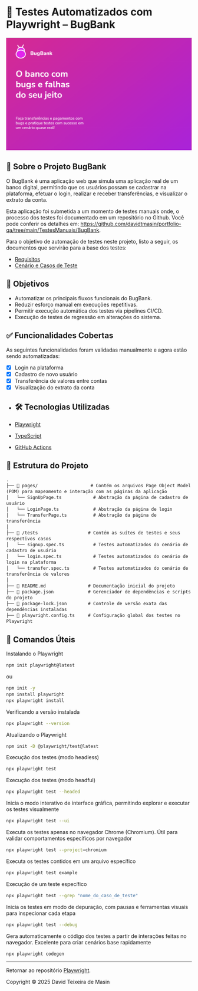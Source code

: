 # 🧪 Testes Automatizados com Playwright – BugBank

<img src="https://github.com/davidtmasin/portfolio-qa/blob/main/.medias/media-bugbank.png">

## 📌 Sobre o Projeto BugBank

O BugBank é uma aplicação web que simula uma aplicação real de um banco digital, permitindo que os usuários possam se cadastrar na plataforma, efetuar o login, realizar e receber transferências, e visualizar o extrato da conta.

Esta aplicação foi submetida a um momento de testes manuais onde, o processo dos testes foi documentado em um repositório no Github. Você pode conferir os detalhes em: https://github.com/davidtmasin/portfolio-qa/tree/main/TestesManuais/BugBank.

Para o objetivo de automação de testes neste projeto, listo a seguir, os documentos que servirão para a base dos testes:

- [Requisitos](https://github.com/davidtmasin/portfolio-qa/blob/main/TestesManuais/BugBank/1-Requisitos-do-Projeto.md)
- [Cenário e Casos de Teste](https://github.com/davidtmasin/portfolio-qa/blob/main/TestesManuais/BugBank/3-Cenarios-e-Casos-de-Teste.md)

## 🎯 Objetivos

- Automatizar os principais fluxos funcionais do BugBank.
- Reduzir esforço manual em execuções repetitivas.
- Permitir execução automática dos testes via pipelines CI/CD.
- Execução de testes de regressão em alterações do sistema.

## ✅ Funcionalidades Cobertas

As seguintes funcionalidades foram validadas manualmente e agora estão sendo automatizadas:

- [x] Login na plataforma
- [x] Cadastro de novo usuário
- [x] Transferência de valores entre contas
- [x] Visualização do extrato da conta

- ## 🛠 Tecnologias Utilizadas

- [Playwright](https://playwright.dev/)
- [TypeScript](https://www.typescriptlang.org/)
- [GitHub Actions](https://docs.github.com/pt/actions)

## 🧪 Estrutura do Projeto

```
.
├── 📁 pages/                    # Contém os arquivos Page Object Model (POM) para mapeamento e interação com as páginas da aplicação
│   └── SignUpPage.ts            # Abstração da página de cadastro de usuário
│   └── LoginPage.ts             # Abstração da página de login
│   └── TransferPage.ts          # Abstração da página de transferência
│ 
├── 📁 /tests                   # Contém as suítes de testes e seus respectivos casos
│   └── signup.spec.ts           # Testes automatizados do cenário de cadastro de usuário
│   └── login.spec.ts            # Testes automatizados do cenário de login na plataforma
│   └── transfer.spec.ts         # Testes automatizados do cenário de transferência de valores
│
├── 📄 README.md                # Documentação inicial do projeto
├── 📄 package.json             # Gerenciador de dependências e scripts do projeto
├── 📄 package-lock.json        # Controle de versão exata das dependências instaladas
├── 📄 playwright.config.ts     # Configuração global dos testes no Playwright

```

## 🚀 Comandos Úteis

Instalando o Playwright

```bash
npm init playwright@latest


```

ou

```bash
npm init -y
npm install playwright
npx playwright install


```

Verificando a versão instalada

```bash
npx playwright --version


```

Atualizando o Playwright

```bash
npm init -D @playwright/test@latest


```

Execução dos testes (modo headless)

```bash
npx playwright test


```

Execução dos testes (modo headful)

```bash
npx playwright test --headed


```

Inicia o modo interativo de interface gráfica, permitindo explorar e executar os testes visualmente

```bash
npx playwright test --ui


```

Executa os testes apenas no navegador Chrome (Chromium). Útil para validar comportamentos específicos por navegador

```bash
npx playwright test --project=chromium


```

Executa os testes contidos em um arquivo específico

```bash
npx playwright test example


```

Execução de um teste específico

```bash
npx playwright test --grep "nome_do_caso_de_teste"


```

Inicia os testes em modo de depuração, com pausas e ferramentas visuais para inspecionar cada etapa

```bash
npx playwright test --debug


```

Gera automaticamente o código dos testes a partir de interações feitas no navegador. Excelente para criar cenários base rapidamente

```bash
npx playwright codegen


```

---

Retornar ao repositório [Playwright](https://github.com/davidtmasin/playwright).

Copyright © 2025 David Teixeira de Masin
